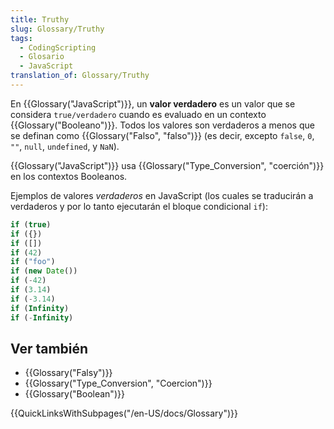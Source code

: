 ```yaml
---
title: Truthy
slug: Glossary/Truthy
tags:
  - CodingScripting
  - Glosario
  - JavaScript
translation_of: Glossary/Truthy
---
```


En {{Glossary("JavaScript")}}, un **valor verdadero** es un valor que se considera `true/verdadero` cuando es evaluado en un contexto {{Glossary("Booleano")}}. Todos los valores son verdaderos a menos que se definan como {{Glossary("Falso", "falso")}} (es decir, excepto `false`, `0`, `""`, `null`, `undefined`, y `NaN`).

{{Glossary("JavaScript")}} usa {{Glossary("Type_Conversion", "coerción")}} en los contextos Booleanos.

Ejemplos de valores _verdaderos_ en JavaScript (los cuales se traducirán a verdaderos y por lo tanto ejecutarán el bloque condicional `if`):

```js
if (true)
if ({})
if ([])
if (42)
if ("foo")
if (new Date())
if (-42)
if (3.14)
if (-3.14)
if (Infinity)
if (-Infinity)
```

## Ver también

- {{Glossary("Falsy")}}
- {{Glossary("Type_Conversion", "Coercion")}}
- {{Glossary("Boolean")}}

{{QuickLinksWithSubpages("/en-US/docs/Glossary")}}
